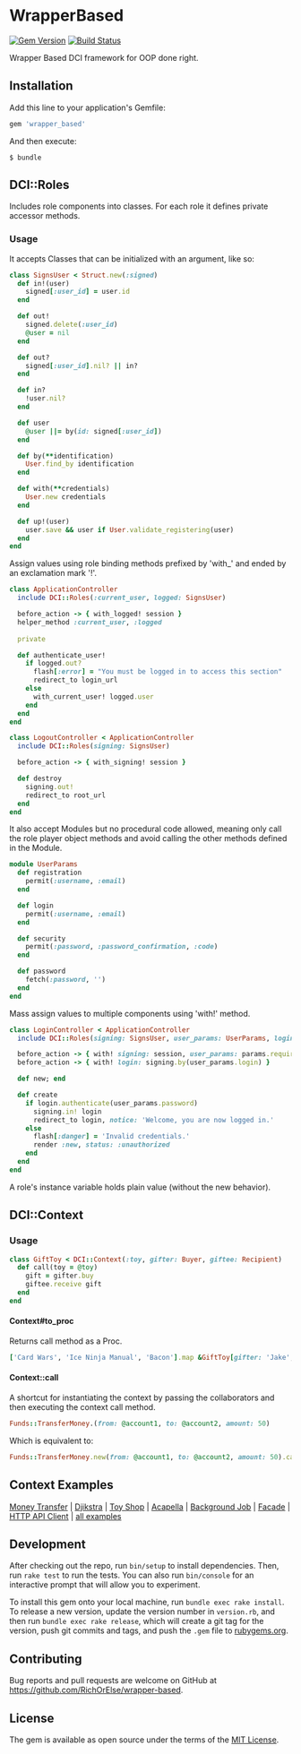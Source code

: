 # WrapperBased

[![Gem Version](https://badge.fury.io/rb/wrapper_based.svg)](https://badge.fury.io/rb/wrapper_based)
[![Build Status](https://travis-ci.org/RichOrElse/wrapper-based.svg?branch=master)](https://travis-ci.org/RichOrElse/wrapper-based)

Wrapper Based DCI framework for OOP done right.

## Installation

Add this line to your application's Gemfile:

```ruby
gem 'wrapper_based'
```

And then execute:

    $ bundle

## DCI::Roles

Includes role components into classes. For each role it defines private accessor methods.

### Usage

It accepts Classes that can be initialized with an argument, like so:

```ruby
class SignsUser < Struct.new(:signed)
  def in!(user)
    signed[:user_id] = user.id
  end

  def out!
    signed.delete(:user_id)
    @user = nil
  end

  def out?
    signed[:user_id].nil? || in?
  end

  def in?
    !user.nil?
  end

  def user
    @user ||= by(id: signed[:user_id])
  end

  def by(**identification)
    User.find_by identification
  end

  def with(**credentials)
    User.new credentials
  end

  def up!(user)
    user.save && user if User.validate_registering(user)
  end
end
```

Assign values using role binding methods prefixed by 'with_' and ended by an exclamation mark '!'.

```ruby
class ApplicationController
  include DCI::Roles(:current_user, logged: SignsUser)

  before_action -> { with_logged! session }
  helper_method :current_user, :logged
  
  private

  def authenticate_user!
    if logged.out?
      flash[:error] = "You must be logged in to access this section"
      redirect_to login_url
    else
      with_current_user! logged.user
    end
  end
end

class LogoutController < ApplicationController
  include DCI::Roles(signing: SignsUser)

  before_action -> { with_signing! session }

  def destroy
    signing.out!
    redirect_to root_url
  end
end
```

It also accept Modules but no procedural code allowed, meaning only call the role player object methods and avoid calling the other methods defined in the Module.

```ruby
module UserParams
  def registration
    permit(:username, :email)
  end

  def login
    permit(:username, :email)
  end

  def security
    permit(:password, :password_confirmation, :code)
  end

  def password
    fetch(:password, '')
  end
end
```

Mass assign values to multiple components using 'with!' method.

```ruby
class LoginController < ApplicationController
  include DCI::Roles(signing: SignsUser, user_params: UserParams, login: HasEncryptedPassword)

  before_action -> { with! signing: session, user_params: params.require(:user) }
  before_action -> { with! login: signing.by(user_params.login) }

  def new; end

  def create
    if login.authenticate(user_params.password)
      signing.in! login
      redirect_to login, notice: 'Welcome, you are now logged in.'
    else
      flash[:danger] = 'Invalid credentials.'
      render :new, status: :unauthorized
    end
  end
end
```

A role's instance variable holds plain value (without the new behavior).


## DCI::Context

### Usage

```ruby
class GiftToy < DCI::Context(:toy, gifter: Buyer, giftee: Recipient)
  def call(toy = @toy)
    gift = gifter.buy 
    giftee.receive gift 
  end
end
```

#### Context#to_proc

Returns call method as a Proc.

```ruby
['Card Wars', 'Ice Ninja Manual', 'Bacon'].map &GiftToy[gifter: 'Jake', giftee: 'Finn']
```

#### Context::call

A shortcut for instantiating the context by passing the collaborators and then executing the context call method.

```ruby
Funds::TransferMoney.(from: @account1, to: @account2, amount: 50)
```

Which is equivalent to:

```ruby
Funds::TransferMoney.new(from: @account1, to: @account2, amount: 50).call
```

## Context Examples
[Money Transfer](examples/money_transfer.rb) | 
[Djikstra](examples/dijkstra.rb) | 
[Toy Shop](examples/toy_shop.rb) | 
[Acapella](examples/acapella.rb) | 
[Background Job](examples/background_job.rb) | 
[Facade](examples/users_facade.rb) | 
[HTTP API Client](examples/http_api_client.rb) | 
[all examples](examples)

## Development

After checking out the repo, run `bin/setup` to install dependencies. Then, run `rake test` to run the tests. You can also run `bin/console` for an interactive prompt that will allow you to experiment.

To install this gem onto your local machine, run `bundle exec rake install`. To release a new version, update the version number in `version.rb`, and then run `bundle exec rake release`, which will create a git tag for the version, push git commits and tags, and push the `.gem` file to [rubygems.org](https://rubygems.org).

## Contributing

Bug reports and pull requests are welcome on GitHub at https://github.com/RichOrElse/wrapper-based.

## License

The gem is available as open source under the terms of the [MIT License](http://opensource.org/licenses/MIT).
